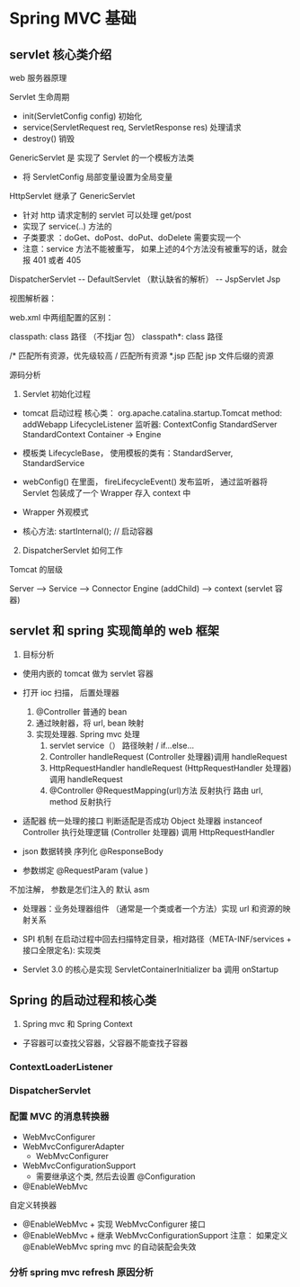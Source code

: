 # Spring MVC 基础

## servlet 核心类介绍

web 服务器原理

Servlet 生命周期
- init(ServletConfig config)         初始化       
- service(ServletRequest req, ServletResponse res)  处理请求
- destroy()  销毁
    
GenericServlet 是 实现了 Servlet  的一个模板方法类
- 将 ServletConfig 局部变量设置为全局变量
    
HttpServlet 继承了 GenericServlet 
- 针对 http 请求定制的 servlet 可以处理 get/post
- 实现了 service(..) 方法的
- 子类要求 ：doGet、doPost、doPut、doDelete 需要实现一个
- 注意：service 方法不能被重写， 如果上述的4个方法没有被重写的话，就会报 401 或者 405

DispatcherServlet
 -- DefaultServlet （默认缺省的解析）
 -- JspServlet     Jsp

视图解析器：

web.xml 中两组配置的区别：

classpath:   class 路径 （不找jar 包）
classpath*:  class 路径

/*    匹配所有资源，优先级较高
/     匹配所有资源
*.jsp 匹配 jsp 文件后缀的资源

源码分析
1. Servlet 初始化过程
  - tomcat 启动过程 核心类： org.apache.catalina.startup.Tomcat 
  method: addWebapp
  LifecycleListener 监听器: ContextConfig
  StandardServer
  StandardContext 
      Container -> Engine 
  - 模板类 LifecycleBase， 使用模板的类有：StandardServer, StandardService
  - webConfig() 在里面，
  fireLifecycleEvent() 发布监听， 通过监听器将 Servlet 包装成了一个 Wrapper 存入 context 中
  
  - Wrapper 外观模式
  
  - 核心方法: startInternal(); // 启动容器
2. DispatcherServlet 如何工作

Tomcat 的层级

Server  --> Service --> Connector Engine (addChild) --> context (servlet 容器)

## servlet 和 spring 实现简单的 web 框架
1. 目标分析

- 使用内嵌的 tomcat 做为 servlet 容器
- 打开 ioc 扫描， 后置处理器 
    1. @Controller 普通的 bean
    2. 通过映射器，将 url, bean 映射
    3. 实现处理器. Spring mvc 处理
       1. servlet service（） 路径映射  /  if...else...
       2. Controller      handleRequest (Controller 处理器)调用 handleRequest 
       3. HttpRequestHandler handleRequest  (HttpRequestHandler 处理器)调用 handleRequest 
       4. @Controller @RequestMapping(url)方法 反射执行  路由 url, method 反射执行
- 适配器
    统一处理的接口
    判断适配是否成功 Object 处理器 instanceof Controller
    执行处理逻辑    (Controller 处理器) 调用 HttpRequestHandler
- json 数据转换 序列化 @ResponseBody

- 参数绑定 @RequestParam (value )

不加注解， 参数是怎们注入的 默认 asm
    
- 处理器：业务处理器组件 （通常是一个类或者一个方法）实现 url 和资源的映射关系

- SPI 机制
在启动过程中回去扫描特定目录，相对路径（META-INF/services + 接口全限定名): 实现类

- Servlet 3.0 的核心是实现 ServletContainerInitializer ba 调用 onStartup

## Spring 的启动过程和核心类
1. Spring mvc 和 Spring Context
- 子容器可以查找父容器，父容器不能查找子容器

### ContextLoaderListener

### DispatcherServlet

### 配置 MVC 的消息转换器
- WebMvcConfigurer
- WebMvcConfigurerAdapter    
  * WebMvcConfigurer
- WebMvcConfigurationSupport 
  * 需要继承这个类, 然后去设置 @Configuration
- @EnableWebMvc
 
自定义转换器
* @EnableWebMvc + 实现 WebMvcConfigurer 接口
* @EnableWebMvc + 继承 WebMvcConfigurationSupport
注意： 如果定义 @EnableWebMvc spring mvc 的自动装配会失效

### 分析 spring mvc refresh 原因分析